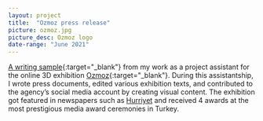 ```yaml
---
layout: project
title:  "Ozmoz press release"
picture: ozmoz.jpg
picture_desc: Ozmoz logo
date-range: "June 2021"
---
```

[A writing sample](https://github.com/tutkuvatansever/OZMOZ-press-release/blob/main/OZMOZ%20press%20release.pdf){:target="_blank"} from my work as a project assistant for the online 3D exhibition [Ozmoz](https://famstore.co/en/pages/en-ozmoz){:target="_blank"}. During this assistantship, I wrote press documents, edited various exhibition texts, and contributed to the agency’s social media account by creating visual content. The exhibition got featured in newspapers such as [Hurriyet](https://www.hurriyet.com.tr/teknoloji/2d-illustrasyonlar-3d-odalara-sahip-online-sergi-kapilarini-acti-41542723) and received 4 awards at the most prestigious media award ceremonies in Turkey. 